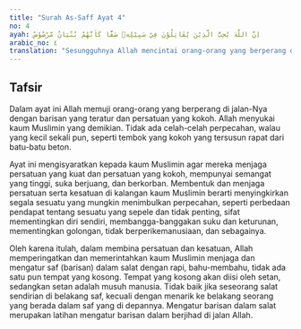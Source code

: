 ```yaml
---
title: "Surah As-Saff Ayat 4"
no: 4
ayah: اِنَّ اللّٰهَ يُحِبُّ الَّذِيْنَ يُقَاتِلُوْنَ فِيْ سَبِيْلِهٖ صَفًّا كَاَنَّهُمْ بُنْيَانٌ مَّرْصُوْصٌ
arabic_no: ٤
translation: "Sesungguhnya Allah mencintai orang-orang yang berperang di jalan-Nya dalam barisan yang teratur, mereka seakan-akan seperti suatu bangunan yang tersusun kokoh."
---
```


## Tafsir

Dalam ayat ini Allah memuji orang-orang yang berperang di jalan-Nya dengan barisan yang teratur dan persatuan yang kokoh. Allah menyukai kaum Muslimin yang demikian. Tidak ada celah-celah perpecahan, walau yang kecil sekali pun, seperti tembok yang kokoh yang tersusun rapat dari batu-batu beton.

Ayat ini mengisyaratkan kepada kaum Muslimin agar mereka menjaga persatuan yang kuat dan persatuan yang kokoh, mempunyai semangat yang tinggi, suka berjuang, dan berkorban. Membentuk dan menjaga persatuan serta kesatuan di kalangan kaum Muslimin berarti menyingkirkan segala sesuatu yang mungkin menimbulkan perpecahan, seperti perbedaan pendapat tentang sesuatu yang sepele dan tidak penting, sifat mementingkan diri sendiri, membangga-banggakan suku dan keturunan, mementingkan golongan, tidak berperikemanusiaan, dan sebagainya. 

Oleh karena itulah, dalam membina persatuan dan kesatuan, Allah memperingatkan dan memerintahkan kaum Muslimin menjaga dan mengatur saf (barisan) dalam salat dengan rapi, bahu-membahu, tidak ada satu pun tempat yang kosong. Tempat yang kosong akan diisi oleh setan, sedangkan setan adalah musuh manusia. Tidak baik jika seseorang salat sendirian di belakang saf, kecuali dengan menarik ke belakang seorang yang berada dalam saf yang di depannya. Mengatur barisan dalam salat merupakan latihan mengatur barisan dalam berjihad di jalan Allah.